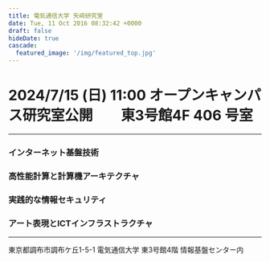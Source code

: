 ```yaml
---
title: 電気通信大学 矢﨑研究室
date: Tue, 11 Oct 2016 08:32:42 +0000
draft: false
hideDate: true
cascade:
  featured_image: '/img/featured_top.jpg'
---
```


# 2024/7/15 (日) 11:00 オープンキャンパス研究室公開　　東3号館4F 406 号室

---

### インターネット基盤技術
### 高性能計算と計算機アーキテクチャ
### 実践的な情報セキュリティ
### アート表現とICTインフラストラクチャ

---

東京都調布市調布ケ丘1-5-1 電気通信大学 東3号館4階 情報基盤センター内

